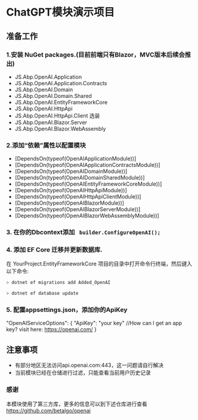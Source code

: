 # ChatGPT模块演示项目

## 准备工作

### 1.安装 NuGet packages.(目前前端只有Blazor，MVC版本后续会推出)
  * JS.Abp.OpenAI.Application
  * JS.Abp.OpenAI.Application.Contracts
  * JS.Abp.OpenAI.Domain
  * JS.Abp.OpenAI.Domain.Shared
  * JS.Abp.OpenAI.EntityFrameworkCore
  * JS.Abp.OpenAI.HttpApi
  * JS.Abp.OpenAI.HttpApi.Client
选装
  * JS.Abp.OpenAI.Blazor.Server
  * JS.Abp.OpenAI.Blazor.WebAssembly
  
### 2.添加“依赖”属性以配置模块
 * [DependsOn(typeof(OpenAIApplicationModule))]
 * [DependsOn(typeof(OpenAIApplicationContractsModule))]
 * [DependsOn(typeof(OpenAIDomainModule))]
 * [DependsOn(typeof(OpenAIDomainSharedModule))]
 * [DependsOn(typeof(OpenAIEntityFrameworkCoreModule))]
 * [DependsOn(typeof(OpenAIHttpApiModule))]
 * [DependsOn(typeof(OpenAIHttpApiClientModule))]
 * [DependsOn(typeof(OpenAIBlazorModule))]
 * [DependsOn(typeof(OpenAIBlazorServerModule))]
 * [DependsOn(typeof(OpenAIBlazorWebAssemblyModule))]

### 3. 在你的Dbcontext添加 ` builder.ConfigureOpenAI();`

### 4. 添加 EF Core 迁移并更新数据库.
在 YourProject.EntityFrameworkCore 项目的目录中打开命令行终端，然后键入以下命令:

````bash
> dotnet ef migrations add Added_OpenAI
````
````bash
> dotnet ef database update
````

### 5. 配置appsettings.json，添加你的ApiKey
  "OpenAIServiceOptions": {
    "ApiKey": "your key" //How can I get an app key? visit here: https://openai.com/
  }


## 注意事项
* 有部分地区无法访问api.openai.com:443，这一问题请自行解决
* 当前模块已经在仓储进行过滤，只能查看当前用户历史记录

### 感谢
本模块使用了第三方库，更多的信息可以到下述仓库进行查看
https://github.com/betalgo/openai
